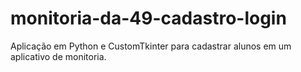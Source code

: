 # monitoria-da-49-cadastro-login
Aplicação em Python e CustomTkinter para cadastrar alunos em um aplicativo de monitoria.
